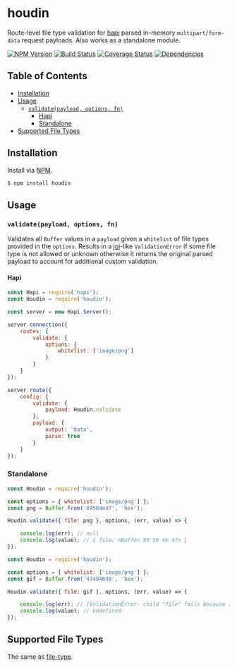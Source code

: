 # houdin
Route-level file type validation for [hapi](https://github.com/hapijs/hapi) parsed in-memory `multipart/form-data` request payloads. Also works as a standalone module.

[![NPM Version][fury-img]][fury-url] [![Build Status][travis-img]][travis-url] [![Coverage Status][coveralls-img]][coveralls-url] [![Dependencies][david-img]][david-url]

## Table of Contents
- [Installation](#installation)
- [Usage](#usage)
  - [`validate(payload, options, fn)`](#validatepayload-options-fn)
    - [Hapi](#hapi)
    - [Standalone](#standalone)
- [Supported File Types](#supported-file-types)

## Installation
Install via [NPM](https://www.npmjs.org).

```sh
$ npm install houdin
```

## Usage
### `validate(payload, options, fn)`
Validates all `Buffer` values in a `payload` given a `whitelist` of file types provided in the `options`. Results in a [joi](https://github.com/hapijs/joi)-like `ValidationError` if some file type is not allowed or unknown otherwise it returns the original parsed payload to account for additional custom validation.

#### Hapi

```js
const Hapi = require('hapi');
const Houdin = require('houdin');

const server = new Hapi.Server();

server.connection({
    routes: {
        validate: {
            options: {
                whitelist: ['image/png']
            }
        }
    }
});

server.route({
    config: {
        validate: {
            payload: Houdin.validate
        },
        payload: {
            output: 'data',
            parse: true
        }
    }
});
```

### Standalone

```js
const Houdin = require('houdin');

const options = { whitelist: ['image/png'] };
const png = Buffer.from('89504e47', 'hex');

Houdin.validate({ file: png }, options, (err, value) => {

    console.log(err); // null
    console.log(value); // { file: <Buffer 89 50 4e 47> }
});
```

```js
const Houdin = require('houdin');

const options = { whitelist: ['image/png'] };
const gif = Buffer.from('47494638', 'hex');

Houdin.validate({ file: gif }, options, (err, value) => {

    console.log(err); // [ValidationError: child "file" fails because ["file" type is not allowed]]
    console.log(value); // undefined
});
```

## Supported File Types
The same as [file-type](https://github.com/sindresorhus/file-type#supported-file-types).

[coveralls-img]: https://coveralls.io/repos/ruiquelhas/houdin/badge.svg
[coveralls-url]: https://coveralls.io/github/ruiquelhas/houdin
[david-img]: https://david-dm.org/ruiquelhas/houdin.svg
[david-url]: https://david-dm.org/ruiquelhas/houdin
[fury-img]: https://badge.fury.io/js/houdin.svg
[fury-url]: https://badge.fury.io/js/houdin
[travis-img]: https://travis-ci.org/ruiquelhas/houdin.svg
[travis-url]: https://travis-ci.org/ruiquelhas/houdin
